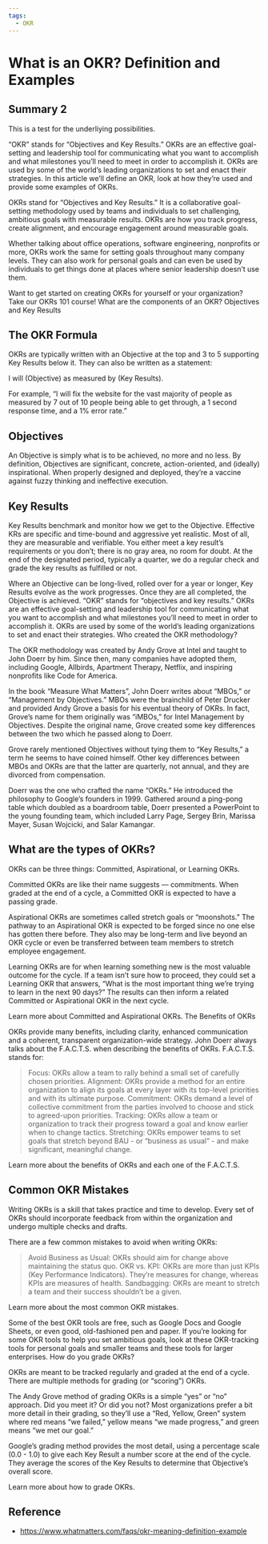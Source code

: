 ```yaml
---
tags:
  - OKR
---
```


# What is an OKR? Definition and Examples

## Summary 2

This is a test for the underliying possibilities.

“OKR” stands for “Objectives and Key Results.” OKRs are an effective goal-setting and leadership tool for communicating what you want to accomplish and what milestones you’ll need to meet in order to accomplish it. OKRs are used by some of the world’s leading organizations to set and enact their strategies. In this article we’ll define an OKR, look at how they’re used and provide some examples of OKRs.

OKRs stand for “Objectives and Key Results.” It is a collaborative goal-setting methodology used by teams and individuals to set challenging, ambitious goals with measurable results. OKRs are how you track progress, create alignment, and encourage engagement around measurable goals.

Whether talking about office operations, software engineering, nonprofits or more, OKRs work the same for setting goals throughout many company levels. They can also work for personal goals and can even be used by individuals to get things done at places where senior leadership doesn’t use them.

Want to get started on creating OKRs for yourself or your organization? Take our OKRs 101 course!
What are the components of an OKR? Objectives and Key Results

## The OKR Formula

OKRs are typically written with an Objective at the top and 3 to 5 supporting Key Results below it. They can also be written as a statement:

I will (Objective) as measured by (Key Results).

For example, “I will fix the website for the vast majority of people as measured by 7 out of 10 people being able to get through, a 1 second response time, and a 1% error rate.”

## Objectives

An Objective is simply what is to be achieved, no more and no less. By definition, Objectives are significant, concrete, action-oriented, and (ideally) inspirational. When properly designed and deployed, they’re a vaccine against fuzzy thinking and ineffective execution.

## Key Results

Key Results benchmark and monitor how we get to the Objective. Effective KRs are specific and time-bound and aggressive yet realistic. Most of all, they are measurable and verifiable. You either meet a key result’s requirements or you don’t; there is no gray area, no room for doubt. At the end of the designated period, typically a quarter, we do a regular check and grade the key results as fulfilled or not.

Where an Objective can be long-lived, rolled over for a year or longer, Key Results evolve as the work progresses. Once they are all completed, the Objective is achieved.
“OKR” stands for “objectives and key results.” OKRs are an effective goal-setting and leadership tool for communicating what you want to accomplish and what milestones you’ll need to meet in order to accomplish it. OKRs are used by some of the world’s leading organizations to set and enact their strategies.
Who created the OKR methodology?

The OKR methodology was created by Andy Grove at Intel and taught to John Doerr by him. Since then, many companies have adopted them, including Google, Allbirds, Apartment Therapy, Netflix, and inspiring nonprofits like Code for America.

In the book “Measure What Matters”, John Doerr writes about “MBOs,” or “Management by Objectives.” MBOs were the brainchild of Peter Drucker and provided Andy Grove a basis for his eventual theory of OKRs. In fact, Grove’s name for them originally was “iMBOs,” for Intel Management by Objectives. Despite the original name, Grove created some key differences between the two which he passed along to Doerr.

Grove rarely mentioned Objectives without tying them to “Key Results,” a term he seems to have coined himself. Other key differences between MBOs and OKRs are that the latter are quarterly, not annual, and they are divorced from compensation.

Doerr was the one who crafted the name “OKRs.” He introduced the philosophy to Google’s founders in 1999. Gathered around a ping-pong table which doubled as a boardroom table, Doerr presented a PowerPoint to the young founding team, which included Larry Page, Sergey Brin, Marissa Mayer, Susan Wojcicki, and Salar Kamangar.

## What are the types of OKRs?

OKRs can be three things: Committed, Aspirational, or Learning OKRs.

Committed OKRs are like their name suggests — commitments. When graded at the end of a cycle, a Committed OKR is expected to have a passing grade.

Aspirational OKRs are sometimes called stretch goals or “moonshots.” The pathway to an Aspirational OKR is expected to be forged since no one else has gotten there before. They also may be long-term and live beyond an OKR cycle or even be transferred between team members to stretch employee engagement.

Learning OKRs are for when learning something new is the most valuable outcome for the cycle. If a team isn’t sure how to proceed, they could set a Learning OKR that answers, “What is the most important thing we’re trying to learn in the next 90 days?” The results can then inform a related Committed or Aspirational OKR in the next cycle.

Learn more about Committed and Aspirational OKRs.
The Benefits of OKRs

OKRs provide many benefits, including clarity, enhanced communication and a coherent, transparent organization-wide strategy. John Doerr always talks about the F.A.C.T.S. when describing the benefits of OKRs. F.A.C.T.S. stands for:

> Focus: OKRs allow a team to rally behind a small set of carefully chosen priorities.
> Alignment: OKRs provide a method for an entire organization to align its goals at every layer with its top-level priorities and with its ultimate purpose.
> Commitment: OKRs demand a level of collective commitment from the parties involved to choose and stick to agreed-upon priorities.
> Tracking: OKRs allow a team or organization to track their progress toward a goal and know earlier when to change tactics.
> Stretching: OKRs empower teams to set goals that stretch beyond BAU - or “business as usual” - and make significant, meaningful change.

Learn more about the benefits of OKRs and each one of the F.A.C.T.S.

## Common OKR Mistakes

Writing OKRs is a skill that takes practice and time to develop. Every set of OKRs should incorporate feedback from within the organization and undergo multiple checks and drafts.

There are a few common mistakes to avoid when writing OKRs:

> Avoid Business as Usual: OKRs should aim for change above maintaining the status quo.
> OKR vs. KPI: OKRs are more than just KPIs (Key Performance Indicators). They’re measures for change, whereas KPIs are measures of health.
> Sandbagging: OKRs are meant to stretch a team and their success shouldn’t be a given.

Learn more about the most common OKR mistakes.

Some of the best OKR tools are free, such as Google Docs and Google Sheets, or even good, old-fashioned pen and paper. If you’re looking for some OKR tools to help you set ambitious goals, look at these OKR-tracking tools for personal goals and smaller teams and these tools for larger enterprises.
How do you grade OKRs?

OKRs are meant to be tracked regularly and graded at the end of a cycle. There are multiple methods for grading (or “scoring”) OKRs.

The Andy Grove method of grading OKRs is a simple “yes” or “no” approach. Did you meet it? Or did you not? Most organizations prefer a bit more detail in their grading, so they’ll use a “Red, Yellow, Green” system where red means “we failed,” yellow means “we made progress,” and green means “we met our goal.”

Google’s grading method provides the most detail, using a percentage scale (0.0 - 1.0) to give each Key Result a number score at the end of the cycle. They average the scores of the Key Results to determine that Objective’s overall score.

Learn more about how to grade OKRs.

## Reference

- https://www.whatmatters.com/faqs/okr-meaning-definition-example
